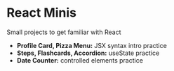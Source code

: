 # React Minis

Small projects to get familiar with React

- **Profile Card, Pizza Menu:** JSX syntax intro practice
- **Steps, Flashcards, Accordion:** useState practice
- **Date Counter:** controlled elements practice

